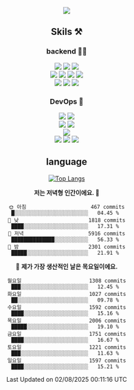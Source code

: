 <div align="center">

<a href="https://hhpluscertificateofcompletion.oopy.io/">
  <img src="https://static.spartacodingclub.kr/hanghae99/plus/completion/badge_black.svg" />
</a>

## Skils ⚒️

### backend 🧑‍💻
  
<img src="https://img.shields.io/badge/Java-FF6600?style=flat-square&logo=buymeacoffee&logoColor=white"/>
<img src="https://img.shields.io/badge/Go-0099FF?style=flat-square&logo=go&logoColor=white"/>
<img src="https://img.shields.io/badge/Kotlin-7F52FF?style=flat-square&logo=kotlin&logoColor=white"/>
  
  
<br />
  
<img src="https://img.shields.io/badge/Spring-339933?style=flat-square&logo=Spring&logoColor=white"/>
<img src="https://img.shields.io/badge/Spring Boot-339933?style=flat-square&logo=Spring Boot&logoColor=white"/>
<img src="https://img.shields.io/badge/Spring Security-339933?style=flat-square&logo=Spring Security&logoColor=white"/>
  
<img src="https://img.shields.io/badge/Spring Data JPA-339933?style=flat-square&logo=Hibernate&logoColor=white"/>

<br />
  
  <img src="https://img.shields.io/badge/mysql-0099FF?style=flat-square&logo=mysql&logoColor=white"/>
  <img src="https://img.shields.io/badge/mariadb-0099FF?style=flat-square&logo=mariadb&logoColor=white"/>
  <img src="https://img.shields.io/badge/mongoDB-47A248?style=flat-square&logo=mongodb&logoColor=white"/>
  
  
### DevOps 🚀
  
  <img src="https://img.shields.io/badge/docker-2496ED?style=flat-square&logo=docker&logoColor=white"/>
  <img src="https://img.shields.io/badge/kubernetes-326CE5?style=flat-square&logo=kubernetes&logoColor=white"/>
  
  <br />
  
  <img src="https://img.shields.io/badge/Github Actions-2088FF?style=flat-square&logo=githubactions&logoColor=white"/>
  <img src="https://img.shields.io/badge/Jenkins-D24939?style=flat-square&logo=jenkins&logoColor=white"/>
  
  
  <br />
  <img src="https://img.shields.io/badge/terraform-7B42BC?style=flat-square&logo=terraform&logoColor=white"/>
  
  <br />
  <img src="https://img.shields.io/badge/Amazon AWS-232F3E?style=flat-square&logo=Amazon AWS&logoColor=white"/>

  <img src="https://img.shields.io/badge/GCP-4285F4?style=flat-square&logo=googlecloud&logoColor=white"/>
  <img src="https://img.shields.io/badge/NCP-03C75A?style=flat-square&logo=naver&logoColor=white"/>
  
  
## language

[![Top Langs](https://github-readme-stats.vercel.app/api/top-langs/?username=zxcv9203&hide=html&exclude_repo=zxcv9203.github.io,golB&theme=grate-gatsby)](https://github.com/zxcv9203/github-readme-stats)
  
<!--START_SECTION:waka-->
**저는 저녁형 인간이에요. 🦉** 

```text
🌞 아침                     467 commits         █░░░░░░░░░░░░░░░░░░░░░░░░   04.45 % 
🌆 낮　                     1818 commits        ████░░░░░░░░░░░░░░░░░░░░░   17.31 % 
🌃 저녁                     5916 commits        ██████████████░░░░░░░░░░░   56.33 % 
🌙 밤　                     2301 commits        █████░░░░░░░░░░░░░░░░░░░░   21.91 % 
```
📅 **제가 가장 생산적인 날은 목요일이에요.** 

```text
월요일                      1308 commits        ███░░░░░░░░░░░░░░░░░░░░░░   12.45 % 
화요일                      1027 commits        ██░░░░░░░░░░░░░░░░░░░░░░░   09.78 % 
수요일                      1592 commits        ████░░░░░░░░░░░░░░░░░░░░░   15.16 % 
목요일                      2006 commits        █████░░░░░░░░░░░░░░░░░░░░   19.10 % 
금요일                      1751 commits        ████░░░░░░░░░░░░░░░░░░░░░   16.67 % 
토요일                      1221 commits        ███░░░░░░░░░░░░░░░░░░░░░░   11.63 % 
일요일                      1597 commits        ████░░░░░░░░░░░░░░░░░░░░░   15.21 % 
```



 Last Updated on 02/08/2025 00:11:16 UTC
<!--END_SECTION:waka-->
  
</div>

